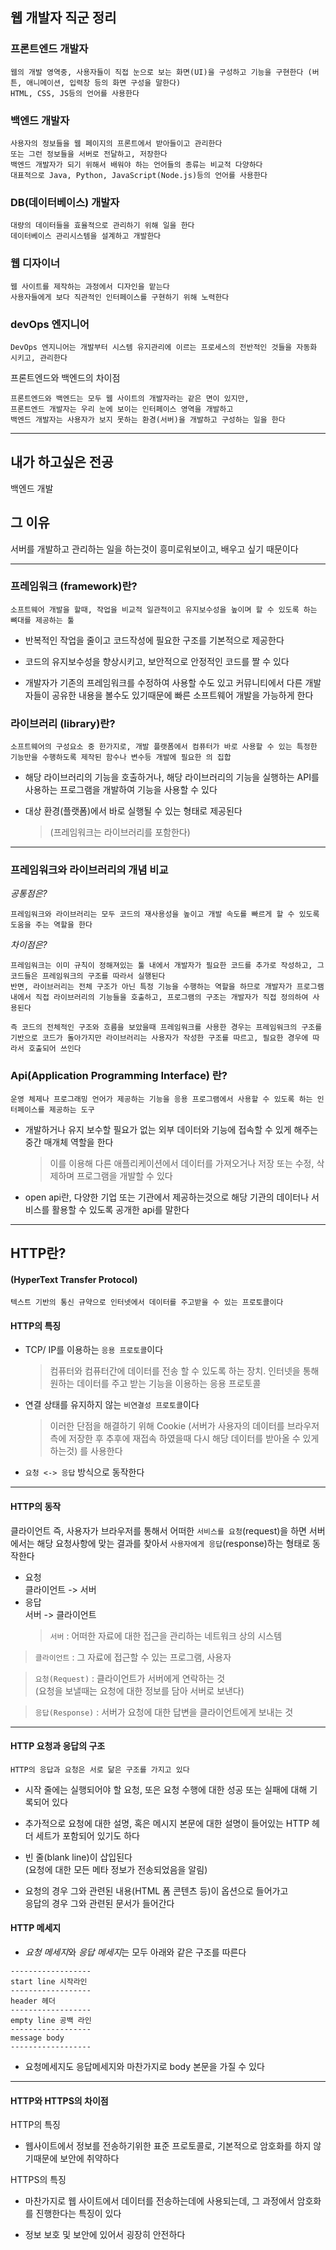 ## 웹 개발자 직군 정리

### 프론트엔드 개발자

```
웹의 개발 영역중, 사용자들이 직접 눈으로 보는 화면(UI)을 구성하고 기능을 구현한다 (버튼, 애니메이션, 입력창 등의 화면 구성을 말한다)
HTML, CSS, JS등의 언어를 사용한다
```

### 백엔드 개발자

```
사용자의 정보들을 웹 페이지의 프론트에서 받아들이고 관리한다
또는 그런 정보들을 서버로 전달하고, 저장한다
백엔드 개발자가 되기 위해서 배워야 하는 언어들의 종류는 비교적 다양하다
대표적으로 Java, Python, JavaScript(Node.js)등의 언어를 사용한다
```

### DB(데이터베이스) 개발자

```
대량의 데이터들을 효율적으로 관리하기 위해 일을 한다
데이터베이스 관리시스템을 설계하고 개발한다
```

### 웹 디자이너

```
웹 사이트를 제작하는 과정에서 디자인을 맡는다
사용자들에게 보다 직관적인 인터페이스를 구현하기 위해 노력한다
```

### devOps 엔지니어

```
DevOps 엔지니어는 개발부터 시스템 유지관리에 이르는 프로세스의 전반적인 것들을 자동화 시키고, 관리한다
```

프론트엔드와 백엔드의 차이점

```
프론트엔드와 백엔드는 모두 웹 사이트의 개발자라는 같은 면이 있지만,
프론트엔드 개발자는 우리 눈에 보이는 인터페이스 영역을 개발하고
백엔드 개발자는 사용자가 보지 못하는 환경(서버)을 개발하고 구성하는 일을 한다
```

---

## 내가 하고싶은 전공

백엔드 개발

## 그 이유

서버를 개발하고 관리하는 일을 하는것이 흥미로워보이고, 배우고 싶기 때문이다

---

### 프레임워크 (framework)란?

```
소프트웨어 개발을 할때, 작업을 비교적 일관적이고 유지보수성을 높이며 할 수 있도록 하는 뼈대를 제공하는 툴
```

- 반복적인 작업을 줄이고 코드작성에 필요한 구조를 기본적으로 제공한다

- 코드의 유지보수성을 향상시키고, 보안적으로 안정적인 코드를 짤 수 있다

- 개발자가 기존의 프레임워크를 수정하여 사용할 수도 있고 커뮤니티에서 다른
  개발자들이 공유한 내용을 볼수도 있기때문에 빠른 소프트웨어 개발을 가능하게 한다

### 라이브러리 (library)란?

```
소프트웨어의 구성요소 중 한가지로, 개발 플랫폼에서 컴퓨터가 바로 사용할 수 있는 특정한 기능만을 수행하도록 제작된 함수나 변수등 개발에 필요한 의 집합
```

- 해당 라이브러리의 기능을 호출하거나, 해당 라이브러리의 기능을 실행하는 API를 사용하는 프로그램을 개발하여 기능을 사용할 수 있다

- 대상 환경(플랫폼)에서 바로 실행될 수 있는 형태로 제공된다
  > (프레임워크는 라이브러리를 포함한다)

---

### 프레임워크와 라이브러리의 개념 비교

_공통점은?_

```
프레임워크와 라이브러리는 모두 코드의 재사용성을 높이고 개발 속도를 빠르게 할 수 있도록 도움을 주는 역할을 한다
```

_차이점은?_

```
프레임워크는 이미 규칙이 정해져있는 툴 내에서 개발자가 필요한 코드를 추가로 작성하고, 그 코드들은 프레임워크의 구조를 따라서 실행된다
반면, 라이브러리는 전체 구조가 아닌 특정 기능을 수행하는 역할을 하므로 개발자가 프로그램 내에서 직접 라이브러리의 기능들을 호출하고, 프로그램의 구조는 개발자가 직접 정의하여 사용된다

즉 코드의 전체적인 구조와 흐름을 보았을때 프레임워크를 사용한 경우는 프레임워크의 구조를 기반으로 코드가 돌아가지만 라이브러리는 사용자가 작성한 구조를 따르고, 필요한 경우에 따라서 호출되어 쓰인다
```

### Api(Application Programming Interface) 란?

```
운영 체제나 프로그래밍 언어가 제공하는 기능을 응용 프로그램에서 사용할 수 있도록 하는 인터페이스를 제공하는 도구
```

- 개발하거나 유지 보수할 필요가 없는 외부 데이터와 기능에 접속할 수 있게 해주는 중간 매개체 역할을 한다

  > 이를 이용해 다른 애플리케이션에서 데이터를 가져오거나 저장 또는 수정, 삭제하며 프로그램을 개발할 수 있다

- open api란, 다양한 기업 또는 기관에서 제공하는것으로 해당 기관의 데이터나 서비스를 활용할 수 있도록 공개한 api를 말한다

---

## HTTP란?

#### (HyperText Transfer Protocol)

```
텍스트 기반의 통신 규약으로 인터넷에서 데이터를 주고받을 수 있는 프로토콜이다
```

#### HTTP의 특징

- TCP/ IP를 이용하는 `응용 프로토콜`이다

  > 컴퓨터와 컴퓨터간에 데이터를 전송 할 수 있도록 하는 장치. 인터넷을 통해 원하는 데이터를 주고 받는 기능을 이용하는 응용 프로토콜

- 연결 상태를 유지하지 않는 `비연결성 프로토콜`이다

  > 이러한 단점을 해결하기 위해 Cookie (서버가 사용자의 데이터를 브라우저 측에 저장한 후 추후에 재접속 하였을때 다시 해당 데이터를 받아올 수 있게하는것) 를 사용한다

- `요청 <-> 응답` 방식으로 동작한다

---

#### HTTP의 동작

클라이언트 즉, 사용자가 브라우저를 통해서 어떠한 `서비스를 요청`(request)을 하면 서버에서는 해당 요청사항에 맞는 결과를 찾아서 `사용자에게 응답`(response)하는 형태로 동작한다

- 요청  
  클라이언트 -> 서버
- 응답  
  서버 -> 클라이언트
  > `서버` : 어떠한 자료에 대한 접근을 관리하는 네트워크 상의 시스템

> `클라이언트` : 그 자료에 접근할 수 있는 프로그램, 사용자

> `요청(Request)` : 클라이언트가 서버에게 연락하는 것  
> (요청을 보낼때는 요청에 대한 정보를 담아 서버로 보낸다)

> `응답(Response)` : 서버가 요청에 대한 답변을 클라이언트에게 보내는 것

---

#### HTTP 요청과 응답의 구조

`HTTP의 응답과 요청은 서로 닮은 구조를 가지고 있다`

- 시작 줄에는 실행되어야 할 요청, 또은 요청 수행에 대한 성공 또는 실패에 대해 기록되어 있다

- 추가적으로 요청에 대한 설명, 혹은 메시지 본문에 대한 설명이 들어있는 HTTP 헤더 세트가 포함되어 있기도 하다

- 빈 줄(blank line)이 삽입된다  
  (요청에 대한 모든 메타 정보가 전송되었음을 알림)

- 요청의 경우 그와 관련된 내용(HTML 폼 콘텐츠 등)이 옵션으로 들어가고  
  응답의 경우 그와 관련된 문서가 들어간다

#### HTTP 메세지

- *요청 메세지*와 *응답 메세지*는 모두 아래와 같은 구조를 따른다

```
------------------
start line 시작라인
------------------
header 헤더
------------------
empty line 공백 라인
------------------
message body
------------------
```

- 요청메세지도 응답메세지와 마찬가지로 body 본문을 가질 수 있다

---

#### HTTP와 HTTPS의 차이점

HTTP의 특징

- 웹사이트에서 정보를 전송하기위한 표준 프로토콜로, 기본적으로 암호화를 하지 않기때문에 보안에 취약하다

HTTPS의 특징

- 마찬가지로 웹 사이트에서 데이터를 전송하는데에 사용되는데, 그 과정에서 암호화를 진행한다는 특징이 있다

- 정보 보호 및 보안에 있어서 굉장히 안전하다
